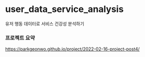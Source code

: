 # user_data_service_analysis

유저 행동 데이터로 서비스 건강성 분석하기

### 프로젝트 요약

https://parkgeonwo.github.io/project/2022-02-16-project-post4/
